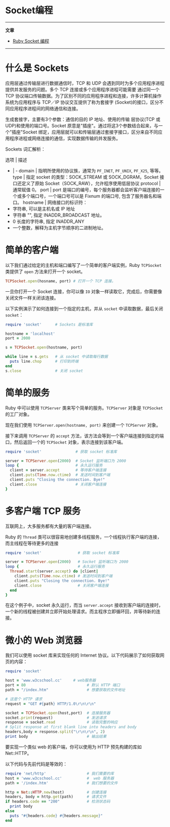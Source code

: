 # Socket编程

---

**文章**
- [Ruby Socket 编程](https://www.runoob.com/ruby/ruby-socket-programming.html)

---

# 什么是 Sockets

应用层通过传输层进行数据通信时，TCP 和 UDP 会遇到同时为多个应用程序进程提供并发服务的问题。多个 TCP 连接或多个应用程序进程可能需要 通过同一个 TCP 协议端口传输数据。为了区别不同的应用程序进程和连接，许多计算机操作系统为应用程序与 TCP／IP 协议交互提供了称为套接字 (Socket)的接口，区分不同应用程序进程间的网络通信和连接。

生成套接字，主要有3个参数：通信的目的 IP 地址、使用的传输 层协议(TCP 或 UDP)和使用的端口号。Socket 原意是"插座"。通过将这3个参数结合起来，与一个"插座"Socket 绑定，应用层就可以和传输层通过套接字接口，区分来自不同应用程序进程或网络连接的通信，实现数据传输的并发服务。

Sockets 词汇解析：

选项	| 描述
- | -
domain	| 指明所使用的协议族，通常为 `PF_INET`, `PF_UNIX`, `PF_X25`, 等等。
type	| 指定 socket 的类型：SOCK_STREAM 或 SOCK_DGRAM，Socket 接口还定义了原始 Socket（SOCK_RAW），允许程序使用低层协议
protocol	| 通常赋值 0。
port	| port 是端口的编号，每个服务器都会监听客户端连接的一个或多个端口号，一个端口号可以是 Fixnum 的端口号, 包含了服务器名和端口。
hostname	| 网络接口的标识符：
- 字符串, 可以是主机名或 IP 地址
- 字符串 "<broadcast>", 指定 INADDR_BROADCAST 地址。
- 0 长度的字符串, 指定 INADDR_ANY
- 一个整数，解释为主机字节顺序的二进制地址。

# 简单的客户端

以下我们通过给定的主机和端口编写了一个简单的客户端实例，Ruby `TCPSocket` 类提供了 `open` 方法来打开一个 socket。

```ruby
TCPSocket.open(hosname, port) # 打开一个 TCP 连接。
```

一旦你打开一个 Socket 连接，你可以像 `IO` 对象一样读取它，完成后，你需要像关闭文件一样关闭该连接。

以下实例演示了如何连接到一个指定的主机，并从 `socket` 中读取数据，最后关闭 `socket`：
```ruby
require 'socket'      # Sockets 是标准库

hostname = 'localhost'
port = 2000

s = TCPSocket.open(hostname, port)

while line = s.gets   # 从 socket 中读取每行数据
  puts line.chop      # 打印到终端
end
s.close               # 关闭 socket
```

# 简单的服务

Ruby 中可以使用 `TCPServer` 类来写个简单的服务。`TCPServer` 对象是 `TCPSocket` 的工厂对象。

现在我们使用 `TCPServer.open(hostname, port)` 来创建一个 `TCPServer` 对象。

接下来调用 `TCPServer` 的 `accept` 方法，该方法会等到一个客户端连接到指定的端口，然后返回一个的 `TCPSocket` 对象，表示连接到该客户端。

```ruby
require 'socket'               # 获取 socket 标准库

server = TCPServer.open(2000)  # Socket 监听端口为 2000
loop {                         # 永久运行服务
  client = server.accept       # 等待客户端连接
  client.puts(Time.now.ctime)  # 发送时间到客户端
  client.puts "Closing the connection. Bye!"
  client.close                 # 关闭客户端连接
}
```

# 多客户端 TCP 服务

互联网上，大多服务都有大量的客户端连接。

Ruby 的 `Thread` 类可以很容易地创建多线程服务，一个线程执行客户端的连接，而主线程在等待更多的连接

```ruby
require 'socket'                # 获取 socket 标准库

server = TCPServer.open(2000)   # Socket 监听端口为 2000
loop {                          # 永久运行服务
  Thread.start(server.accept) do |client|
    client.puts(Time.now.ctime) # 发送时间到客户端
    client.puts "Closing the connection. Bye!"
    client.close                # 关闭客户端连接
  end
}
```

在这个例子中，socket 永久运行，而当 `server.accept` 接收到客户端的连接时，一个新的线程被创建并立即开始处理请求。而主程序立即循环回，并等待新的连接。

# 微小的 Web 浏览器

我们可以使用 socket 库来实现任何的 Internet 协议。以下代码展示了如何获取网页的内容：
```ruby
require 'socket'

host = 'www.w3cschool.cc'     # web服务器
port = 80                           # 默认 HTTP 端口
path = "/index.htm"                 # 想要获取的文件地址

# 这是个 HTTP 请求
request = "GET #{path} HTTP/1.0\r\n\r\n"

socket = TCPSocket.open(host,port)  # 连接服务器
socket.print(request)               # 发送请求
response = socket.read              # 读取完整的响应
# Split response at first blank line into headers and body
headers,body = response.split("\r\n\r\n", 2)
print body                          # 输出结果
```

要实现一个类似 web 的客户端，你可以使用为 HTTP 预先构建的库如 Net::HTTP。

以下代码与先前代码是等效的：
```ruby
require 'net/http'                  # 我们需要的库
host = 'www.w3cschool.cc'           #  web 服务器
path = '/index.htm'                 # 我们想要的文件

http = Net::HTTP.new(host)          # 创建连接
headers, body = http.get(path)      # 请求文件
if headers.code == "200"            # 检测状态码
  print body
else
  puts "#{headers.code} #{headers.message}"
end
```

